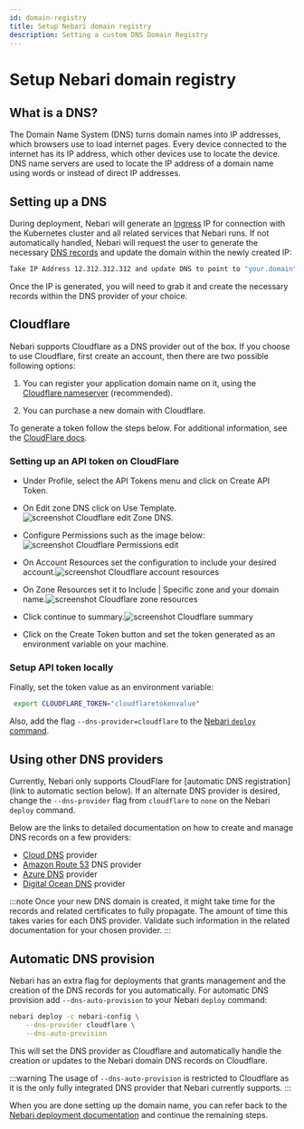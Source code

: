 ```yaml
---
id: domain-registry
title: Setup Nebari domain registry
description: Setting a custom DNS Domain Registry
---
```


# Setup Nebari domain registry

## What is a DNS?

The Domain Name System (DNS) turns domain names into IP addresses, which browsers use to load internet pages.
Every device connected to the internet has its IP address, which other devices use to locate the device.
DNS name servers are used to locate the IP address of a domain name using words or instead of direct IP addresses.

## Setting up a DNS

During deployment, Nebari will generate an [Ingress](https://kubernetes.io/docs/concepts/services-networking/ingress/) IP for connection with the Kubernetes cluster and all related services that Nebari runs. If not automatically handled, Nebari will request the user to generate the necessary [DNS records](https://www.cloudflare.com/en-gb/learning/dns/dns-records/) and update the domain within the newly created IP:

```bash
Take IP Address 12.312.312.312 and update DNS to point to "your.domain" [Press Enter when Complete]
```

Once the IP is generated, you will need to grab it and create the necessary records within the DNS provider of your choice.

## Cloudflare

Nebari supports Cloudflare as a DNS provider out of the box. If you choose to use Cloudflare, first create an account, then there are two possible following options:

1. You can register your application domain name on it, using the [Cloudflare nameserver](https://developers.cloudflare.com/dns/zone-setups/full-setup/setup) (recommended).

2. You can purchase a new domain with Cloudflare.

To generate a token follow the steps below. For additional information, see the [CloudFlare docs](https://developers.cloudflare.com/api/tokens/create).

### Setting up an API token on CloudFlare

- Under Profile, select the API Tokens menu and click on Create API Token.

- On Edit zone DNS click on Use Template.![screenshot Cloudflare edit Zone DNS ](/img/how-tos/cloudflare_auth_1.png).

- Configure Permissions such as the image below:![screenshot Cloudflare Permissions edit ](/img/how-tos/cloudflare_permissions_2.1.1.png)

- On Account Resources set the configuration to include your desired account.![screenshot Cloudflare account resources ](/img/how-tos/cloudflare_account_resources_scr.png)

- On Zone Resources set it to Include | Specific zone and your domain name.![screenshot Cloudflare zone resources ](/img/how-tos/cloudflare_zone_resources.png)

- Click continue to summary.![screenshot Cloudflare summary ](/img/how-tos/cloudflare_summary.png)

- Click on the Create Token button and set the token generated as an environment variable on your machine.

### Setup API token locally

Finally, set the token value as an environment variable:

```bash
 export CLOUDFLARE_TOKEN="cloudflaretokenvalue"
```

Also, add the flag `--dns-provider=cloudflare` to the [Nebari `deploy` command][nebari-deploy].

## Using other DNS providers

Currently, Nebari only supports CloudFlare for [automatic DNS registration](link to automatic section below). If an alternate DNS provider is desired, change the `--dns-provider` flag from `cloudflare` to `none` on the Nebari `deploy` command.

Below are the links to detailed documentation on how to create and manage DNS records on a few providers:

- [Cloud DNS](https://cloud.google.com/dns/docs/tutorials/create-domain-tutorial) provider
- [Amazon Route 53](https://docs.aws.amazon.com/Route53/latest/DeveloperGuide/domain-register.html) DNS provider
- [Azure DNS](https://docs.microsoft.com/en-us/azure/dns/dns-getstarted-portal) provider
- [Digital Ocean DNS](https://docs.digitalocean.com/products/networking/dns/quickstart/) provider

:::note
Once your new DNS domain is created, it might take time for the records and related certificates to fully propagate.
The amount of time this takes varies for each DNS provider. Validate such information in the related documentation for your chosen provider.
:::

## Automatic DNS provision

Nebari has an extra flag for deployments that grants management and the creation of the DNS records for you automatically. For automatic DNS provision add `--dns-auto-provision` to your Nebari `deploy` command:

```bash
nebari deploy -c nebari-config \
    --dns-provider cloudflare \
    --dns-auto-provision
```

This will set the DNS provider as Cloudflare and automatically handle the creation or updates to the Nebari domain DNS records on Cloudflare.

:::warning
The usage of `--dns-auto-provision` is restricted to Cloudflare as it is the only fully integrated DNS provider that Nebari currently supports.
:::

When you are done setting up the domain name, you can refer back to the [Nebari deployment documentation][nebari-deploy] and continue the remaining steps.

<!-- internal- links -->

[nebari-deploy]: /get-started/deploy.mdx
